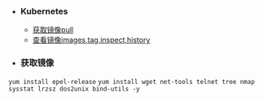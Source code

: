 ﻿+ ### Kubernetes
    + [获取镜像pull](#获取镜像)
    + [查看镜像images,tag,inspect,history](#查看镜像)
+ ### 获取镜像
`yum install epel-release` 
`yum install wget net-tools telnet tree nmap sysstat lrzsz dos2unix bind-utils -y`  